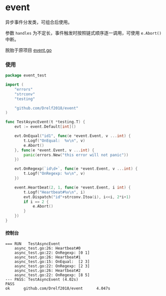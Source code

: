 # event

异步事件分发类，可组合后使用。

参数 `handles` 为不定长，事件触发时按照链式顺序逐一调用，可使用 `e.Abort()` 中断。

脱胎于原项目 [event.go](https://github.com/Drelf2018/asyncio/blob/v0.8.0/event.go)

### 使用

```go
package event_test

import (
	"errors"
	"strconv"
	"testing"

	"github.com/Drelf2018/event"
)

func TestAsyncEvent(t *testing.T) {
	evt := event.Default[int]()

	evt.OnEqual("id1", func(e *event.Event, v ...int) {
		t.Logf("OnEqual:  %v\n", v)
		e.Abort()
	}, func(e *event.Event, v ...int) {
		panic(errors.New("this error will not panic"))
	})

	evt.OnRegexp(`id\d+`, func(e *event.Event, v ...int) {
		t.Logf("OnRegexp: %v\n", v)
	})

	event.Heartbeat(2, 1, func(e *event.Event, i int) {
		t.Logf("Heartbeat#%v\n", i)
		evt.Dispatch("id"+strconv.Itoa(i), i<<i, 2*i+1)
		if i == 2 {
			e.Abort()
		}
	})
}
```

#### 控制台

```
=== RUN   TestAsyncEvent
    async_test.go:26: Heartbeat#0
    async_test.go:22: OnRegexp: [0 1]
    async_test.go:26: Heartbeat#1
    async_test.go:15: OnEqual:  [2 3]
    async_test.go:22: OnRegexp: [2 3]
    async_test.go:26: Heartbeat#2
    async_test.go:22: OnRegexp: [8 5]
--- PASS: TestAsyncEvent (4.02s)
PASS
ok      github.com/Drelf2018/event      4.047s
```